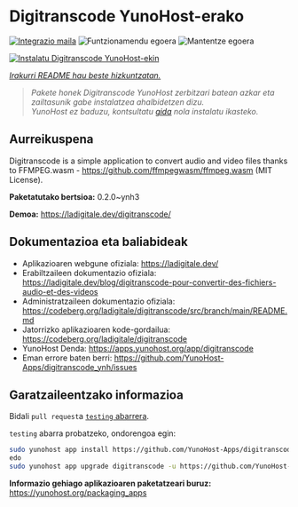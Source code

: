 <!--
Ohart ongi: README hau automatikoki sortu da <https://github.com/YunoHost/apps/tree/master/tools/readme_generator>ri esker
EZ editatu eskuz.
-->

# Digitranscode YunoHost-erako

[![Integrazio maila](https://dash.yunohost.org/integration/digitranscode.svg)](https://dash.yunohost.org/appci/app/digitranscode) ![Funtzionamendu egoera](https://ci-apps.yunohost.org/ci/badges/digitranscode.status.svg) ![Mantentze egoera](https://ci-apps.yunohost.org/ci/badges/digitranscode.maintain.svg)

[![Instalatu Digitranscode YunoHost-ekin](https://install-app.yunohost.org/install-with-yunohost.svg)](https://install-app.yunohost.org/?app=digitranscode)

*[Irakurri README hau beste hizkuntzatan.](./ALL_README.md)*

> *Pakete honek Digitranscode YunoHost zerbitzari batean azkar eta zailtasunik gabe instalatzea ahalbidetzen dizu.*  
> *YunoHost ez baduzu, kontsultatu [gida](https://yunohost.org/install) nola instalatu ikasteko.*

## Aurreikuspena

Digitranscode is a simple application to convert audio and video files thanks to FFMPEG.wasm - https://github.com/ffmpegwasm/ffmpeg.wasm (MIT License).


**Paketatutako bertsioa:** 0.2.0~ynh3

**Demoa:** <https://ladigitale.dev/digitranscode/>
## Dokumentazioa eta baliabideak

- Aplikazioaren webgune ofiziala: <https://ladigitale.dev/>
- Erabiltzaileen dokumentazio ofiziala: <https://ladigitale.dev/blog/digitranscode-pour-convertir-des-fichiers-audio-et-des-videos>
- Administratzaileen dokumentazio ofiziala: <https://codeberg.org/ladigitale/digitranscode/src/branch/main/README.md>
- Jatorrizko aplikazioaren kode-gordailua: <https://codeberg.org/ladigitale/digitranscode>
- YunoHost Denda: <https://apps.yunohost.org/app/digitranscode>
- Eman errore baten berri: <https://github.com/YunoHost-Apps/digitranscode_ynh/issues>

## Garatzaileentzako informazioa

Bidali `pull request`a [`testing` abarrera](https://github.com/YunoHost-Apps/digitranscode_ynh/tree/testing).

`testing` abarra probatzeko, ondorengoa egin:

```bash
sudo yunohost app install https://github.com/YunoHost-Apps/digitranscode_ynh/tree/testing --debug
edo
sudo yunohost app upgrade digitranscode -u https://github.com/YunoHost-Apps/digitranscode_ynh/tree/testing --debug
```

**Informazio gehiago aplikazioaren paketatzeari buruz:** <https://yunohost.org/packaging_apps>
